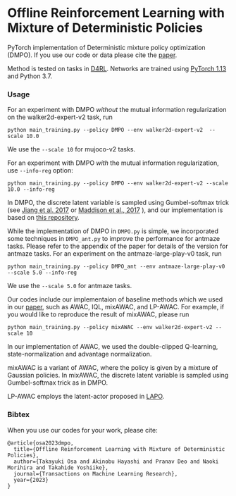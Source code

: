 # Offline Reinforcement Learning with Mixture of Deterministic Policies

PyTorch implementation of Deterministic mixture policy optimization (DMPO). If you use our code or data please cite the [paper](https://openreview.net/pdf?id=zkRCp4RmAF).

Method is tested on tasks in [D4RL](https://github.com/Farama-Foundation/D4RL). 
Networks are trained using [PyTorch 1.13](https://github.com/pytorch/pytorch) and Python 3.7. 

### Usage
For an experiment with DMPO *without* the mutual information regularization on the walker2d-expert-v2 task, run
```
python main_training.py --policy DMPO --env walker2d-expert-v2  --scale 10.0
```
We use the `--scale 10` for mujoco-v2 tasks.

For an experiment with DMPO *with* the mutual information regularization, use `--info-reg` option:
```
python main_training.py --policy DMPO --env walker2d-expert-v2 --scale 10.0 --info-reg
```
In DMPO, the discrete latent variable is sampled using Gumbel-softmax trick (see [Jiang et al. 2017](https://openreview.net/forum?id=rkE3y85ee) or [Maddison et al., 2017](https://openreview.net/forum?id=S1jE5L5gl)  ), and our implementation is based on [this repository](https://github.com/Schlumberger/joint-vae/).

While the implementation of DMPO in `DMPO.py` is simple, we incorporated some techniques in `DMPO_ant.py` to improve the performance for antmaze tasks.
Please refer to the appendix of the paper for details of the version for antmaze tasks.
For an experiment on the antmaze-large-play-v0 task, run
```
python main_training.py --policy DMPO_ant --env antmaze-large-play-v0 --scale 5.0 --info-reg
```
We use the `--scale 5.0` for antmaze tasks.

Our codes include our implementaion of baseline methods which we used in our [paper](https://openreview.net/pdf?id=zkRCp4RmAF), such as AWAC, IQL, mixAWAC, and LP-AWAC.
For example, if you would like to reproduce the result of mixAWAC, please run
```
python main_training.py --policy mixAWAC --env walker2d-expert-v2 --scale 10
```
In our implementation of AWAC, we used the double-clipped Q-learning, state-normalization and advantage normalization.

mixAWAC is a variant of AWAC, where the policy is given by a mixture of Gaussian policies.
In mixAWAC, the discrete latent variable is sampled using Gumbel-softmax trick as in DMPO.

LP-AWAC employs the latent-actor proposed in [LAPO](https://github.com/pcchenxi/LAPO-offlienRL).

### Bibtex
When you use our codes for your work, please cite:

```
@article{osa2023dmpo,
  title={Offline Reinforcement Learning with Mixture of Deterministic Policies},
  author={Takayuki Osa and Akinobu Hayashi and Pranav Deo and Naoki Morihira and Takahide Yoshiike},
  journal={Transactions on Machine Learning Research},
  year={2023}
}
```